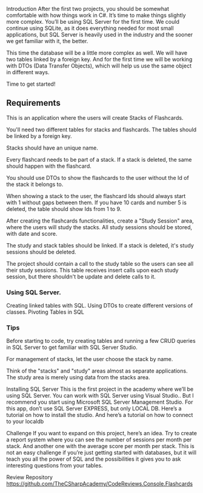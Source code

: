 Introduction
After the first two projects, you should be somewhat comfortable with how things work in C#. It’s time to make things slightly more complex. You’ll be using SQL Server for the first time. We could continue using SQLite, as it does everything needed for most small applications, but SQL Server is heavily used in the industry and the sooner we get familiar with it, the better.

This time the database will be a little more complex as well. We will have two tables linked by a foreign key. And for the first time we will be working with DTOs (Data Transfer Objects), which will help us use the same object in different ways.

Time to get started!



## Requirements
This is an application where the users will create Stacks of Flashcards.

You'll need two different tables for stacks and flashcards. The tables should be linked by a foreign key.

Stacks should have an unique name.

Every flashcard needs to be part of a stack. If a stack is deleted, the same should happen with the flashcard.

You should use DTOs to show the flashcards to the user without the Id of the stack it belongs to.

When showing a stack to the user, the flashcard Ids should always start with 1 without gaps between them. If you have 10 cards and number 5 is deleted, the table should show Ids from 1 to 9.

After creating the flashcards functionalities, create a "Study Session" area, where the users will study the stacks. All study sessions should be stored, with date and score.

The study and stack tables should be linked. If a stack is deleted, it's study sessions should be deleted.

The project should contain a call to the study table so the users can see all their study sessions. This table receives insert calls upon each study session, but there shouldn't be update and delete calls to it.


### Using SQL Server.
Creating linked tables with SQL.
Using DTOs to create different versions of classes.
Pivoting Tables in SQL

### Tips
Before starting to code, try creating tables and running a few CRUD queries in SQL Server to get familiar with SQL Server Studio.

For management of stacks, let the user choose the stack by name.

Think of the "stacks" and "study" areas almost as separate applications. The study area is merely using data from the stacks area.


Installing SQL Server
This is the first project in the academy where we’ll be using SQL Server. You can work with SQL Server using Visual Studio.. But I recommend you start using Microsoft SQL Server Management Studio. For this app, don’t use SQL Server EXPRESS, but only LOCAL DB. Here’s a tutorial on how to install the studio. And here’s a tutorial on how to connect to your localdb

Challenge
If you want to expand on this project, here’s an idea. Try to create a report system where you can see the number of sessions per month per stack. And another one with the average score per month per stack. This is not an easy challenge if you’re just getting started with databases, but it will teach you all the power of SQL and the possibilities it gives you to ask interesting questions from your tables.

Review Repository
https://github.com/TheCSharpAcademy/CodeReviews.Console.Flashcards